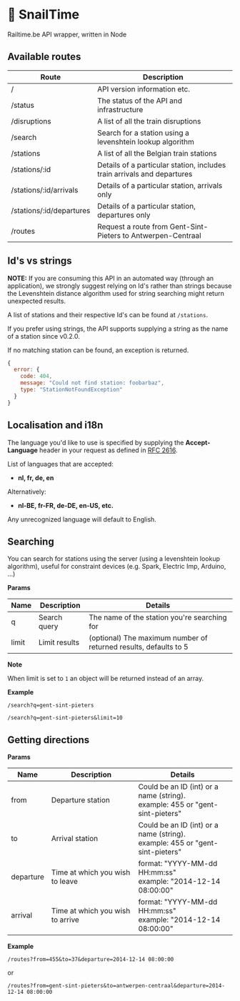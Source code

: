 # 🐌 SnailTime


Railtime.be API wrapper, written in Node

## Available routes

|Route                |Description|
|---                  |---|
|/                    |API version information etc.|
|/status              |The status of the API and infrastructure|
|/disruptions         |A list of all the train disruptions|
|/search              |Search for a station using a levenshtein lookup algorithm|
|/stations            |A list of all the Belgian train stations|
|/stations/:id        |Details of a particular station, includes train arrivals and departures|
|/stations/:id/arrivals   |Details of a particular station, arrivals only|
|/stations/:id/departures |Details of a particular station, departures only|
|/routes              |Request a route from Gent-Sint-Pieters to Antwerpen-Centraal|

## Id's vs strings

**NOTE:**
If you are consuming this API in an automated way (through an application), we strongly suggest relying on Id's rather than strings because the Levenshtein distance algorithm used for string searching might return unexpected results.

A list of stations and their respective Id's can be found at `/stations`.

If you prefer using strings, the API supports supplying a string as the name of a station since v0.2.0.

If no matching station can be found, an exception is returned.

```javascript
{
  error: {
    code: 404,
    message: "Could not find station: foobarbaz",
    type: "StationNotFoundException"
  }
}
```

## Localisation and i18n

The language you'd like to use is specified by supplying the **Accept-Language** header in your request as defined in [RFC 2616](http://www.w3.org/Protocols/rfc2616/rfc2616-sec14.html#sec14.4).

List of languages that are accepted:

- **nl, fr, de, en**

Alternatively:

- **nl-BE, fr-FR, de-DE, en-US, etc.**

Any unrecognized language will default to English.

## Searching
You can search for stations using the server (using a levenshtein lookup algorithm), useful for constraint devices (e.g. Spark, Electric Imp, Arduino, ...)

**Params**

|Name   | Description | Details |
|---|---|---|
|q  | Search query | The name of the station you're searching for |
|limit | Limit results | (optional)  The maximum number of returned results, defaults to 5

**Note**

When limit is set to `1` an object will be returned instead of an array.

**Example**

`/search?q=gent-sint-pieters`

`/search?q=gent-sint-pieters&limit=10`

## Getting directions

**Params**

|Name   | Description | Details |
|---|---|---|
|from   | Departure station | Could be an ID (int) or a name (string). <br> example: 455 or "gent-sint-pieters" |
|to   | Arrival station | Could be an ID (int) or a name (string). <br> example: 455 or "gent-sint-pieters" |
|departure  |Time at which you wish to leave | format: "YYYY-MM-dd HH:mm:ss" <br> example: "2014-12-14 08:00:00" |
|arrival  |Time at which you wish to arrive | format: "YYYY-MM-dd HH:mm:ss" <br> example: "2014-12-14 08:00:00" |

**Example**

`/routes?from=455&to=37&departure=2014-12-14 08:00:00`

or

`/routes?from=gent-sint-pieters&to=antwerpen-centraal&departure=2014-12-14 08:00:00`
